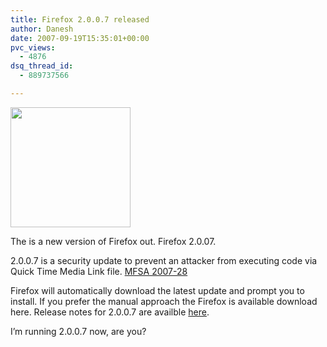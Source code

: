 ```yaml
---
title: Firefox 2.0.0.7 released
author: Danesh
date: 2007-09-19T15:35:01+00:00
pvc_views:
  - 4876
dsq_thread_id:
  - 889737566

---
```

<img loading="lazy" src="http://img230.imageshack.us/img230/4551/firefoxlogopi9.png" align="top" height="192" width="192" />

The is a new version of Firefox out. Firefox 2.0.07.

2.0.0.7 is a security update to prevent an attacker from executing code via Quick Time Media Link file. [MFSA 2007-28][1]

Firefox will automatically download the latest update and prompt you to install. If you prefer the manual approach the Firefox is available download here. Release notes for 2.0.0.7 are availble [here][2].

I&#8217;m running 2.0.0.7 now, are you?

 [1]: http://www.mozilla.org/security/announce/2007/mfsa2007-28.html
 [2]: http://en-us.www.mozilla.com/en-US/